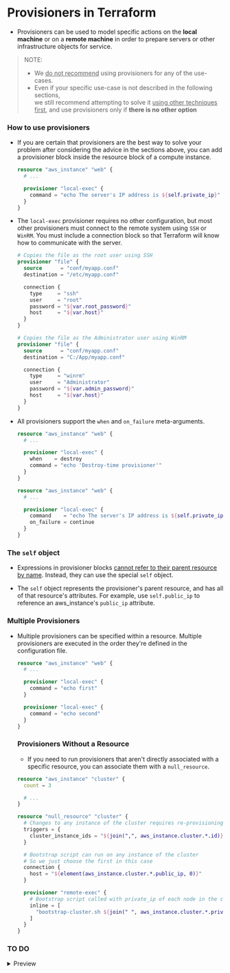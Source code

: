 # Provisioners in Terraform

- Provisioners can be used to model specific actions on the **local machine** or on a **remote machine** in order to prepare servers or other infrastructure objects for service.

> NOTE: <br />
> - We <ins>do not recommend</ins> using provisioners for any of the use-cases.
> - Even if your specific use-case is not described in the following sections, <br />we still recommend attempting to solve it <ins>using other techniques first</ins>, and use provisioners only if **there is no other option**

### How to use provisioners

- If you are certain that provisioners are the best way to solve your problem after considering the advice in the sections above, you can add a provisioner block inside the resource block of a compute instance.

  ```tf
  resource "aws_instance" "web" {
    # ...

    provisioner "local-exec" {
      command = "echo The server's IP address is ${self.private_ip}"
    }
  }
  ```
- The `local-exec` provisioner requires no other configuration, but most other provisioners must connect to the remote system using `SSH` or `WinRM`. You must include a connection block so that Terraform will know how to communicate with the server.

  ```tf
  # Copies the file as the root user using SSH
  provisioner "file" {
    source      = "conf/myapp.conf"
    destination = "/etc/myapp.conf"

    connection {
      type     = "ssh"
      user     = "root"
      password = "${var.root_password}"
      host     = "${var.host}"
    }
  }

  # Copies the file as the Administrator user using WinRM
  provisioner "file" {
    source      = "conf/myapp.conf"
    destination = "C:/App/myapp.conf"

    connection {
      type     = "winrm"
      user     = "Administrator"
      password = "${var.admin_password}"
      host     = "${var.host}"
    }
  }
  ```
- All provisioners support the `when` and `on_failure` meta-arguments.

  ```tf
  resource "aws_instance" "web" {
    # ...

    provisioner "local-exec" {
      when    = destroy
      command = "echo 'Destroy-time provisioner'"
    }
  }
  ```

  ```tf
  resource "aws_instance" "web" {
    # ...

    provisioner "local-exec" {
      command    = "echo The server's IP address is ${self.private_ip}"
      on_failure = continue
    }
  }
  ```
### The `self` object

- Expressions in provisioner blocks <ins>cannot refer to their parent resource by name</ins>. Instead, they can use the special `self` object.

- The `self` object represents the provisioner's parent resource, and has all of that resource's attributes. For example, use `self.public_ip` to reference an aws_instance's `public_ip` attribute.

### Multiple Provisioners

- Multiple provisioners can be specified within a resource. Multiple provisioners are executed in the order they're defined in the configuration file.

    ```tf
    resource "aws_instance" "web" {
      # ...

      provisioner "local-exec" {
        command = "echo first"
      }

      provisioner "local-exec" {
        command = "echo second"
      }
    }
    ```

  ### Provisioners Without a Resource

  - If you need to run provisioners that aren't directly associated with a specific resource, you can associate them with a `null_resource`.

  ```tf
  resource "aws_instance" "cluster" {
    count = 3

    # ...
  }

  resource "null_resource" "cluster" {
    # Changes to any instance of the cluster requires re-provisioning
    triggers = {
      cluster_instance_ids = "${join(",", aws_instance.cluster.*.id)}"
    }

    # Bootstrap script can run on any instance of the cluster
    # So we just choose the first in this case
    connection {
      host = "${element(aws_instance.cluster.*.public_ip, 0)}"
    }

    provisioner "remote-exec" {
      # Bootstrap script called with private_ip of each node in the cluster
      inline = [
        "bootstrap-cluster.sh ${join(" ", aws_instance.cluster.*.private_ip)}",
      ]
    }
  }
  ```
### TO DO
<details>
<summary> Preview </summary>

- [ ] trrigers
- [ ] for_each
- [ ] filter

</details>